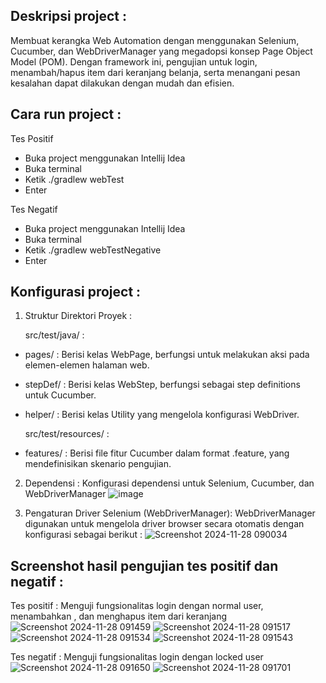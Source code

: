 Deskripsi project :
- 
Membuat kerangka Web Automation dengan menggunakan Selenium, Cucumber, dan WebDriverManager yang megadopsi konsep Page Object Model (POM). Dengan framework ini, pengujian untuk login, menambah/hapus item dari keranjang belanja, serta menangani pesan kesalahan dapat dilakukan dengan mudah dan efisien.

Cara run project :
-
Tes Positif
- Buka project menggunakan Intellij Idea
- Buka terminal
- Ketik ./gradlew webTest
- Enter
  
Tes Negatif
- Buka project menggunakan Intellij Idea
- Buka terminal
- Ketik ./gradlew webTestNegative
- Enter

Konfigurasi project :
-
1. Struktur Direktori Proyek :

    src/test/java/ :
  - pages/ : Berisi kelas WebPage, berfungsi untuk melakukan aksi pada elemen-elemen halaman web.
  - stepDef/ : Berisi kelas WebStep, berfungsi sebagai step definitions untuk Cucumber.
  - helper/ : Berisi kelas Utility yang mengelola konfigurasi WebDriver.

    src/test/resources/ :
  - features/ : Berisi file fitur Cucumber dalam format .feature, yang mendefinisikan skenario pengujian.
2. Dependensi :
Konfigurasi dependensi untuk Selenium, Cucumber, dan WebDriverManager
![image](https://github.com/user-attachments/assets/689ded4b-edf0-448a-b865-1b404cf58953)

3. Pengaturan Driver Selenium (WebDriverManager):
WebDriverManager digunakan untuk mengelola driver browser secara otomatis dengan konfigurasi sebagai berikut :
![Screenshot 2024-11-28 090034](https://github.com/user-attachments/assets/a16bab78-3766-45fe-878f-816a483a8d95)



Screenshot hasil pengujian tes positif dan negatif :
-
Tes positif : Menguji fungsionalitas login dengan normal user, menambahkan , dan menghapus item dari keranjang
![Screenshot 2024-11-28 091459](https://github.com/user-attachments/assets/8088c5dd-5eee-437f-a28f-a7b3aca01bf7)
![Screenshot 2024-11-28 091517](https://github.com/user-attachments/assets/8ace34b0-560a-4ad9-8ed6-5494c4a5cde0)
![Screenshot 2024-11-28 091534](https://github.com/user-attachments/assets/a8950d4f-be80-473c-a0c2-affa4adf61f6)
![Screenshot 2024-11-28 091543](https://github.com/user-attachments/assets/4019d61a-f359-45aa-a602-e95997d6fd32)

Tes negatif : Menguji fungsionalitas login dengan locked user
![Screenshot 2024-11-28 091650](https://github.com/user-attachments/assets/2cce756f-eace-4200-b2e3-00d411d1f3ca)
![Screenshot 2024-11-28 091701](https://github.com/user-attachments/assets/0c5bd568-59e0-4d78-82db-bfdf9942698b)








